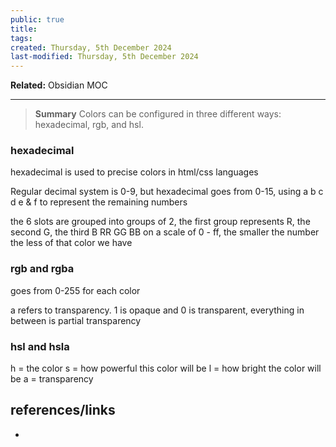 ```yaml
---
public: true
title: 
tags: 
created: Thursday, 5th December 2024
last-modified: Thursday, 5th December 2024
---
```

**Related:** Obsidian MOC

---

> **Summary**
> Colors can be configured in three different ways: hexadecimal, rgb, and hsl.

### hexadecimal
hexadecimal is used to precise colors in html/css languages

Regular decimal system is 0-9, but hexadecimal goes from 0-15, using a b c d e & f to represent the remaining numbers

the 6 slots are grouped into groups of 2, the first group represents R, the second G, the third B
RR GG BB on a scale of 0 - ff, the smaller the number the less of that color we have

### rgb and rgba
goes from 0-255 for each color

a refers to transparency. 1 is opaque and 0 is transparent, everything in between is partial transparency

### hsl and hsla
h = the color
s = how powerful this color will be
l = how bright the color will be
a = transparency
## references/links
* 

